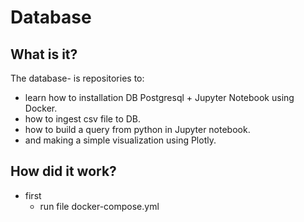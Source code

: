 # Database

## What is it?
The database- is repositories to:
- learn how to installation DB Postgresql + Jupyter Notebook using Docker.
- how to ingest csv file to DB.
- how to build a query from python in Jupyter notebook.
- and making a simple visualization using Plotly.

## How did it work?

- first 
    - run file docker-compose.yml